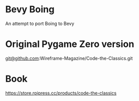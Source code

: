 # Bevy Boing

An attempt to port Boing to Bevy

# Original Pygame Zero version

git@github.com:Wireframe-Magazine/Code-the-Classics.git

# Book

https://store.rpipress.cc/products/code-the-classics
